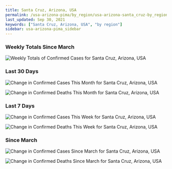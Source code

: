 ```yaml
---
title: Santa Cruz, Arizona, USA
permalink: /usa-arizona-pima/by_region/usa-arizona-santa_cruz-by_region.html
last_updated: Sep 30, 2021
keywords: ["Santa Cruz, Arizona, USA", "by region"]
sidebar: usa-arizona-pima_sidebar
---
```


<h3>Weekly Totals Since March</h3>

![Weekly Totals of Confirmed Cases for Santa Cruz, Arizona, USA](/covid_tracker/images/graphs/usa-arizona-santa_cruz-weekly_totals_graph.png)

<h3>Last 30 Days</h3>

![Change in Confirmed Cases This Month for Santa Cruz, Arizona, USA](/covid_tracker/images/graphs/usa-arizona-santa_cruz-delta_confirmed-30_days_graph.png)

![Change in Confirmed Deaths This Month for Santa Cruz, Arizona, USA](/covid_tracker/images/graphs/usa-arizona-santa_cruz-delta_deaths-30_days_graph.png)

<h3>Last 7 Days</h3>

![Change in Confirmed Cases This Week for Santa Cruz, Arizona, USA](/covid_tracker/images/graphs/usa-arizona-santa_cruz-delta_confirmed-7_days_graph.png)

![Change in Confirmed Deaths This Week for Santa Cruz, Arizona, USA](/covid_tracker/images/graphs/usa-arizona-santa_cruz-delta_deaths-7_days_graph.png)

<h3>Since March</h3>

![Change in Confirmed Cases Since March for Santa Cruz, Arizona, USA](/covid_tracker/images/graphs/usa-arizona-santa_cruz-delta_confirmed-since_march_graph.png)

![Change in Confirmed Deaths Since March for Santa Cruz, Arizona, USA](/covid_tracker/images/graphs/usa-arizona-santa_cruz-delta_deaths-since_march_graph.png)
